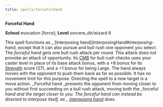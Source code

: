 ```yaml
---
title: spells/forcefulHand
---
```

 **Forceful Hand**

**School** evocation [force]; **Level** sorcere_dir/wizard 6

This spell functions as _ [interposing hand](interposingHand#_interposing-hand_, except that it can also pursue and bull rush one opponent you select. The _forceful hand_ gets one bull rush attack per round. This attack does not provoke an attack of opportunity. Its [CMB](../combat#_combat-maneuver-bonus) for bull rush checks uses your caster level in place of its base attack bonus, with a +8 bonus for its [Strength](../gettingStarted#_strength) score (27), and a +1 bonus for being Large. The hand always moves with the opponent to push them back as far as possible. It has no movement limit for this purpose. Directing the spell to a new target is a move action. _Forceful hand _prevents the opponent from moving closer to you without first succeeding on a bull rush attack, moving both the _forceful _hand and the target closer to you. The _forceful hand_ can instead be directed to interpose itself, as _ [interposing hand](interposingHand#_interposing-hand)_ does.

